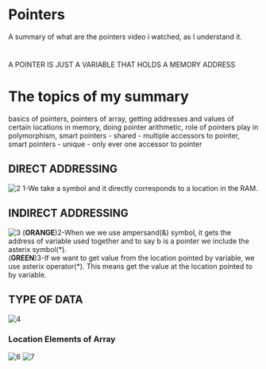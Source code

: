 
# Pointers

A summary of what are the pointers video i watched, as I understand it.

#
A POINTER IS JUST A VARIABLE THAT HOLDS A MEMORY ADDRESS
#

# The topics of my summary
basics of pointers, pointers of array, getting addresses and values of certain locations in memory,
doing pointer arithmetic, role of pointers play in polymorphism, smart pointers - shared - multiple accessors to pointer,
smart pointers - unique - only ever one accessor to pointer

## DIRECT ADDRESSING
![2](https://user-images.githubusercontent.com/66219795/183575882-0ea15405-07fd-4f09-9c69-871f3e4f645e.PNG)
1-We take a symbol and it directly corresponds to a location in the RAM.

## INDIRECT ADDRESSING
![3](https://user-images.githubusercontent.com/66219795/183576261-b2fbf370-23de-427e-90ac-7f15bf96657f.PNG)
(**ORANGE**)2-When we we use ampersand(&) symbol, it gets the address of variable used together and to say b is a pointer we include the asterix symbol(\*).  
(**GREEN**)3-If we want to get value from the location pointed by variable, we use asterix operator(\*). This means get the value at the location pointed to by variable.

## TYPE OF DATA
![4](https://user-images.githubusercontent.com/66219795/183578521-7b2a1730-9da7-492b-a98d-db4446de0309.PNG)

### Location Elements of Array
![6](https://user-images.githubusercontent.com/66219795/183579095-cbdad354-4af3-4813-b976-d0f500186489.PNG)
![7](https://user-images.githubusercontent.com/66219795/183579103-b0ce675d-15f5-4403-9e62-07bf6c8a1e6b.PNG)

